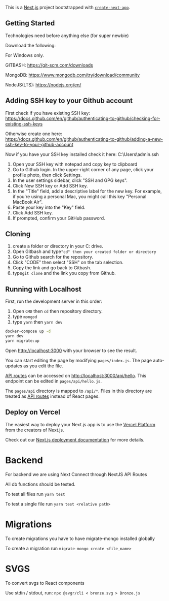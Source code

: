 This is a [Next.js](https://nextjs.org/) project bootstrapped with [`create-next-app`](https://github.com/vercel/next.js/tree/canary/packages/create-next-app).

## Getting Started

Technologies need before anything else (for super newbie)

Download the following:

For Windows only.

GITBASH: https://git-scm.com/downloads

MongoDB: https://www.mongodb.com/try/download/community

NodeJS(LTS): https://nodejs.org/en/

## Adding SSH key to your Github account

First check if you have existing SSH key: https://docs.github.com/en/github/authenticating-to-github/checking-for-existing-ssh-keys

Otherwise create one here: https://docs.github.com/en/github/authenticating-to-github/adding-a-new-ssh-key-to-your-github-account

Now if you have your SSH key installed check it here: C:\Users\admin\.ssh

1. Open your SSH key with notepad and copy key to clipboard
2. Go to Github login. In the upper-right corner of any page, click your profile photo, then click Settings.
3. In the user settings sidebar, click "SSH and GPG keys".
4. Click New SSH key or Add SSH key.
5. In the "Title" field, add a descriptive label for the new key. For example, if you're using a personal Mac, you might call this key "Personal MacBook Air".
6. Paste your key into the "Key" field.
7. Click Add SSH key.
8. If prompted, confirm your GitHub password.

## Cloning

1. create a folder or directory in your C: drive.
2. Open Gitbash and type`"cd" then your created folder or directory`
3. Go to Github search for the repository.
4. Click "CODE" then select "SSH" on the tab selection.
5. Copy the link and go back to Gitbash.
6. type`git clone` and the link you copy from Github.

## Running with Localhost

First, run the development server in this order:

1. Open `CMD` then `cd` then repository directory.
2. type `mongod`
3. type `yarn` then `yarn dev`

```bash
docker-compose up -d
yarn dev
yarn migrate:up
```

Open [http://localhost:3000](http://localhost:3000) with your browser to see the result.

You can start editing the page by modifying `pages/index.js`. The page auto-updates as you edit the file.

[API routes](https://nextjs.org/docs/api-routes/introduction) can be accessed on [http://localhost:3000/api/hello](http://localhost:3000/api/hello). This endpoint can be edited in `pages/api/hello.js`.

The `pages/api` directory is mapped to `/api/*`. Files in this directory are treated as [API routes](https://nextjs.org/docs/api-routes/introduction) instead of React pages.

## Deploy on Vercel

The easiest way to deploy your Next.js app is to use the [Vercel Platform](https://vercel.com/new?utm_medium=default-template&filter=next.js&utm_source=create-next-app&utm_campaign=create-next-app-readme) from the creators of Next.js.

Check out our [Next.js deployment documentation](https://nextjs.org/docs/deployment) for more details.

# Backend

For backend we are using Next Connect through NextJS API Routes

All db functions should be tested.

To test all files run `yarn test`

To test a single file run `yarn test <relative path>`

# Migrations

To create migrations you have to have migrate-mongo installed globally

To create a migration run `migrate-mongo create <file_name>`

# SVGS

To convert svgs to React components

Use stdin / stdout, run:
`npx @svgr/cli < bronze.svg > Bronze.js`
